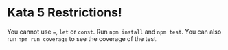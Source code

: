 # Kata 5 Restrictions!
You cannot use `=`, `let` or `const`.
Run `npm install` and `npm test`. You can also run `npm run coverage` to see the coverage of the test.
